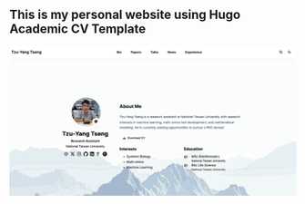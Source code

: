 ## This is my personal website using Hugo **Academic CV Template** 

![alt text](https://github.com/yangtseng/yangtseng.github.io/blob/main/assets/media/webpage_screenshot.png)
